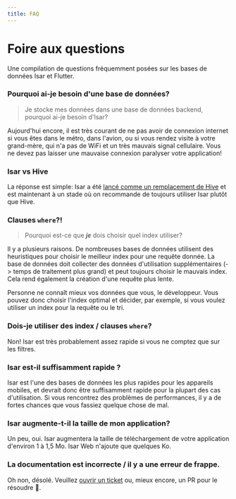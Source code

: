 ```yaml
---
title: FAQ
---
```


# Foire aux questions

Une compilation de questions fréquemment posées sur les bases de données Isar et Flutter.

### Pourquoi ai-je besoin d'une base de données?

> Je stocke mes données dans une base de données backend, pourquoi ai-je besoin d'Isar?

Aujourd'hui encore, il est très courant de ne pas avoir de connexion internet si vous êtes dans le métro, dans l'avion, ou si vous rendez visite à votre grand-mère, qui n'a pas de WiFi et un très mauvais signal cellulaire. Vous ne devez pas laisser une mauvaise connexion paralyser votre application!

### Isar vs Hive

La réponse est simple: Isar a été [lancé comme un remplacement de Hive](https://github.com/hivedb/hive/issues/246) et est maintenant à un stade où on recommande de toujours utiliser Isar plutôt que Hive.

### Clauses `where`?!

> Pourquoi est-ce que **_je_** dois choisir quel index utiliser?

Il y a plusieurs raisons. De nombreuses bases de données utilisent des heuristiques pour choisir le meilleur index pour une requête donnée. La base de données doit collecter des données d'utilisation supplémentaires (-> temps de traitement plus grand) et peut toujours choisir le mauvais index. Cela rend également la création d'une requête plus lente.

Personne ne connaît mieux vos données que vous, le développeur. Vous pouvez donc choisir l'index optimal et décider, par exemple, si vous voulez utiliser un index pour la requête ou le tri.

### Dois-je utiliser des index / clauses `where`?

Non! Isar est très probablement assez rapide si vous ne comptez que sur les filtres.

### Isar est-il suffisamment rapide ?

Isar est l'une des bases de données les plus rapides pour les appareils mobiles, et devrait donc être suffisamment rapide pour la plupart des cas d'utilisation. Si vous rencontrez des problèmes de performances, il y a de fortes chances que vous fassiez quelque chose de mal.

### Isar augmente-t-il la taille de mon application?

Un peu, oui. Isar augmentera la taille de téléchargement de votre application d'environ 1 à 1,5 Mo. Isar Web n'ajoute que quelques Ko.

### La documentation est incorrecte / il y a une erreur de frappe.

Oh non, désolé. Veuillez [ouvrir un ticket](https://github.com/isar-community/isar-community/issues/new/choose) ou, mieux encore, un PR pour le résoudre 💪.
